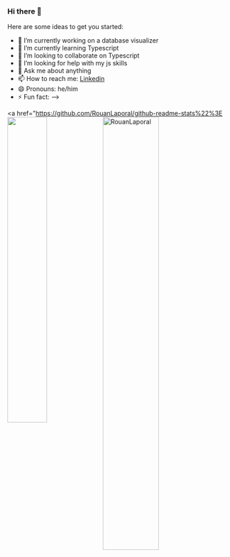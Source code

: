 ### Hi there 👋

Here are some ideas to get you started:

- 🔭 I’m currently working on a database visualizer
- 🌱 I’m currently learning Typescript
- 👯 I’m looking to collaborate on Typescript
- 🤔 I’m looking for help with  my js skills
- 💬 Ask me about anything
- 📫 How to reach me: [Linkedin](https://www.linkedin.com/in/rlaporal/)
- 😄 Pronouns: he/him
- ⚡ Fun fact: 
-->

<a href="https://github.com/RouanLaporal/github-readme-stats%22%3E<img align="left" width="42%" src="https://github-readme-stats.vercel.app/api/top-langs/?username=RouanLaporal&layout=compact&theme=dark" /></a>
<img width="50%" src="https://github-readme-streak-stats.herokuapp.com/?user=RouanLaporal&theme=dark" alt="RouanLaporal" />
